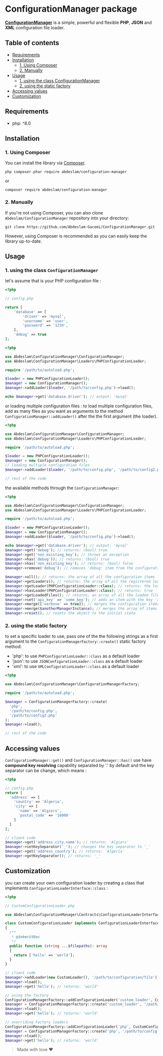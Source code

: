 # ConfigurationManager package
**[ConfigurationManager](https://github.com/Abdeslam-Gacemi/ConfigurationManager.git)** is a simple, powerful and flexible **PHP**, **JSON** and **XML** configuration file loader.

## Table of contents
  - [Requirements](#requirements)
  - [Installation](#installation)
    - [1. Using Composer](#1-using-composer)
    - [2. Manually](#2-manually)
  - [Usage](#usage)
    - [1. using the class ConfigurationManager](#1-using-the-class-configurationmanager)
    - [2. using the static factory](#2-using-the-static-factory)
  - [Accessing values](#accessing-values)
  - [Customization](#customization)

## Requirements

* php: ^8.0

## Installation

### 1. Using Composer

You can install the library via [Composer](https://getcomposer.org/).

```
php composer.phar require abdeslam/configuration-manager
```

or

```
composer require abdeslam/configuration-manager
```

### 2. Manually

If you're not using Composer, you can also clone `Abdeslam/ConfigurationManager` repository into your directory:

```
git clone https://github.com/Abdeslam-Gacemi/ConfigurationManager.git
```

However, using Composer is recommended as you can easily keep the library up-to-date.

## Usage

### 1. using the class `ConfigurationManager`

let's assume that is your PHP configuration file :
```php
<?php

// config.php

return [
    'database' => [
        'driver' => 'mysql',
        'username' => 'user',
        'password' => '1234',
    ],
    'debug' => true
];
```

```php
<?php

use Abdeslam\ConfigurationManager\ConfigurationManager;
use Abdeslam\ConfigurationManager\Loaders\PHPConfigurationLoader;

require '/path/to/autoload.php';

$loader = new PHPConfigurationLoader();
$manager = new ConfigurationManager();
$manager->addLoader($loader, '/path/to/config.php')->load();

echo $manager->get('database.driver'); // output: 'mysql'
```

or loading multiple configuration files :
to load multiple configuration files, add as many files as you want as arguments to the method `ConfigurationManager::addLoader()` after the the first argument (the loader).

```php
<?php

use Abdeslam\ConfigurationManager\ConfigurationManager;
use Abdeslam\ConfigurationManager\Loaders\PHPConfigurationLoader;

require '/path/to/autoload.php';

$loader = new PHPConfigurationLoader();
$manager = new ConfigurationManager();
// loading multiple configuration files
$manager->addLoader($loader, '/path/to/config.php', '/path/to/config2.php')->load();

// rest of the code
```

the available methods through the `ConfigurationManager`:

```php
<?php

use Abdeslam\ConfigurationManager\ConfigurationManager;
use Abdeslam\ConfigurationManager\Loaders\PHPConfigurationLoader;

require '/path/to/autoload.php';

$loader = new PHPConfigurationLoader();
$manager = new ConfigurationManager();
$manager->addLoader($loader, '/path/to/config.php')->load();

echo $manager->get('database.driver'); // output: 'mysql'
$manager->get('debug'); // returns: (bool) true
$manager->get('non_existing_key'); // throws an exception
$manager->has('debug')); // returns: (bool) true
$manager->has('non_existing_key'); // returns: (bool) false
$manager->remove('debug'); // removes 'debug' item from the configuration items array

$manager->all(); // returns: the array of all the configuration items
$manager->getLoaders(); // returns: the array of all the registered loaders
$manager->getLoader(PHPConfigurationLoader::class); // returns: the loader instance
$manager->hasLoader(PHPConfigurationLoader::class); // returns: true
$manager->getLoadedFiles(); // returns: an array of all the loaded files
$manager->set('api_key' => 'some_key'); // adds an item with the key 'api_key' and the value 'some_key' to the configuration items
$manager->merge(['verbose' => true]); // merges the configuration items array with the array given as an argument
$manager->merge($anotherManagerInstance); // merges the array of items of the original manager with the array of items of the managers supplies as an argument
$manager->reset(); // resets the object to the initial state
```

### 2. using the static factory

to set a specific loader to use, pass one of the the following strings as a first argument to the `ConfigurationManagerFactory::create()` static factory method:
* 'php': to use `PHPConfigurationLoader::class` as a default loader
* 'json': to use `JSONConfigurationLoader::class` as a default loader
* 'xml': to use `XMLConfigurationLoader::class` as a default loader

```php
<?php

use Abdeslam\ConfigurationManager\ConfigurationManagerFactory;

require '/path/to/autoload.php';

$manager = ConfigurationManagerFactory::create(
  'php',
  '/path/to/config.php',
  '/path/to/config2.php'
);
$manager->load();

// rest of the code
```

## Accessing values

`ConfigurationManager::get()` and `ConfigurationManager::has()` use have **compound key resolving** capability separated by '.' by default and the key separator can be change, which means :

```php
<?php

// config.php
return [
  'address' => [
    'country' => 'Algeria',
    'city' => [
      'name' => 'Algiers',
      'postal_code' => '16000'
    ]
  ]
];

// client code
$manager->get('address.city.name'); // returns: 'Algiers'
$manager->setKeySeparator('_'); // changes the key separator to '_'
$manager->get('address_country'); // returns: 'Algeria'
$manager->getKeySeparator(); // returns: '_'
```

## Customization

you can create your own configuration loader by creating a class that implements `ConfigurationLoaderInterface::class` :

```php
<?php

// CustomConfigurationLoader.php

use Abdeslam\ConfigurationManager\Contracts\ConfigurationLoaderInterface;

class CustomConfigurationLoader implements ConfigurationLoaderInterface
{
  /**
   * @inheritDoc
   */
  public function (string ...$filepaths): array
  {
    return ['hello' => 'world'];
  }
}

// client code
$manager->addLoader(new CustomLoader(), '/path/to/configuration/file');
$manager->load();
$manager->get('hello'); // returns: 'world'

// using the factory
ConfigurationManagerFactory::addConfigurationLoader('custom_loader', CustomConfigurationLoader::class);
$manager = ConfigurationManagerFactory::create('custom_loader', '/path/to/configuration/file');
$manager->load();
$manager->get('hello'); // returns: 'world'

// overriding Factory loaders
ConfigurationManagerFactory::addConfigurationLoader('php', CustomConfigurationLoader::class);
$manager = ConfigurationManagerFactory::create('php', '/path/to/config.php');
$manager->load();
$manager->get('hello'); // returns: 'world'

```

> Made with love :heart: